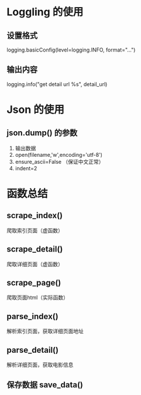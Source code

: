 # Loggling 的使用
## 设置格式 
logging.basicConfig(level=logging.INFO, format="...")
## 输出内容
logging.info("get detail url %s", detail_url)

# Json 的使用
## json.dump() 的参数
1. 输出数据
2. open(filename,'w',encoding='utf-8')
3. ensure_ascii=False （保证中文正常）
4. indent=2 

# 函数总结
## scrape_index()
爬取索引页面（虚函数）
## scrape_detail()
爬取详细页面（虚函数）
## scrape_page()
爬取页面html（实际函数）

## parse_index()
解析索引页面，获取详细页面地址
## parse_detail()
解析详细页面，获取电影信息

## 保存数据 save_data()